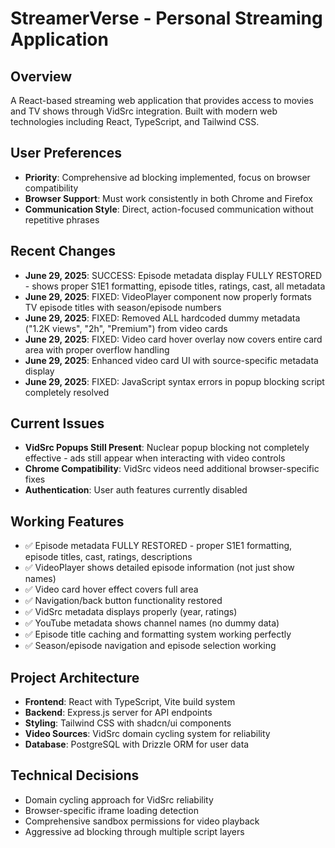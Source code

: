# StreamerVerse - Personal Streaming Application

## Overview
A React-based streaming web application that provides access to movies and TV shows through VidSrc integration. Built with modern web technologies including React, TypeScript, and Tailwind CSS.

## User Preferences
- **Priority**: Comprehensive ad blocking implemented, focus on browser compatibility
- **Browser Support**: Must work consistently in both Chrome and Firefox
- **Communication Style**: Direct, action-focused communication without repetitive phrases

## Recent Changes
- **June 29, 2025**: SUCCESS: Episode metadata display FULLY RESTORED - shows proper S1E1 formatting, episode titles, ratings, cast, all metadata
- **June 29, 2025**: FIXED: VideoPlayer component now properly formats TV episode titles with season/episode numbers
- **June 29, 2025**: FIXED: Removed ALL hardcoded dummy metadata ("1.2K views", "2h", "Premium") from video cards
- **June 29, 2025**: FIXED: Video card hover overlay now covers entire card area with proper overflow handling
- **June 29, 2025**: Enhanced video card UI with source-specific metadata display
- **June 29, 2025**: FIXED: JavaScript syntax errors in popup blocking script completely resolved

## Current Issues
- **VidSrc Popups Still Present**: Nuclear popup blocking not completely effective - ads still appear when interacting with video controls
- **Chrome Compatibility**: VidSrc videos need additional browser-specific fixes  
- **Authentication**: User auth features currently disabled

## Working Features
- ✅ Episode metadata FULLY RESTORED - proper S1E1 formatting, episode titles, cast, ratings, descriptions
- ✅ VideoPlayer shows detailed episode information (not just show names)
- ✅ Video card hover effect covers full area
- ✅ Navigation/back button functionality restored
- ✅ VidSrc metadata displays properly (year, ratings)
- ✅ YouTube metadata shows channel names (no dummy data)
- ✅ Episode title caching and formatting system working perfectly
- ✅ Season/episode navigation and episode selection working

## Project Architecture
- **Frontend**: React with TypeScript, Vite build system
- **Backend**: Express.js server for API endpoints
- **Styling**: Tailwind CSS with shadcn/ui components
- **Video Sources**: VidSrc domain cycling system for reliability
- **Database**: PostgreSQL with Drizzle ORM for user data

## Technical Decisions
- Domain cycling approach for VidSrc reliability
- Browser-specific iframe loading detection
- Comprehensive sandbox permissions for video playback
- Aggressive ad blocking through multiple script layers